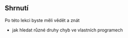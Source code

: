 ## Shrnutí

Po této lekci byste měli vědět a znát

* jak hledat různé druhy chyb ve vlastních programech
